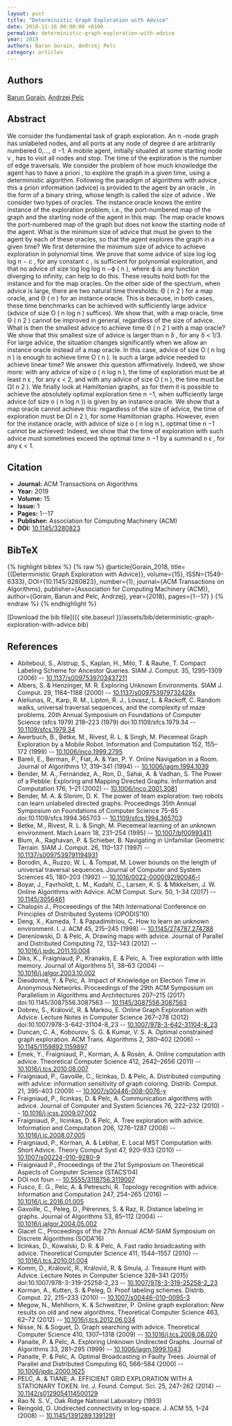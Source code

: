 ```yaml
---
layout: post
title: "Deterministic Graph Exploration with Advice"
date: 2018-11-16 00:00:00 +0100
permalink: deterministic-graph-exploration-with-advice
year: 2019
authors: Barun Gorain, Andrzej Pelc
category: articles
---
```

 
## Authors
[Barun Gorain](authors/barun-gorain), [Andrzej Pelc](authors/andrzej-pelc)
 
## Abstract
 We consider the fundamental task of graph exploration. An n -node graph has unlabeled nodes, and all ports at any node of degree d are arbitrarily numbered 0,…, d −1. A mobile agent, initially situated at some starting node v , has to visit all nodes and stop. The time of the exploration is the number of edge traversals. We consider the problem of how much knowledge the agent has to have a priori , to explore the graph in a given time, using a deterministic algorithm. Following the paradigm of algorithms with advice , this a priori information (advice) is provided to the agent by an oracle , in the form of a binary string, whose length is called the size of advice . We consider two types of oracles. The instance oracle knows the entire instance of the exploration problem, i.e., the port-numbered map of the graph and the starting node of the agent in this map. The map oracle knows the port-numbered map of the graph but does not know the starting node of the agent. What is the minimum size of advice that must be given to the agent by each of these oracles, so that the agent explores the graph in a given time?   We first determine the minimum size of advice to achieve exploration in polynomial time. We prove that some advice of size log log log n − c , for any constant c , is sufficient for polynomial exploration, and that no advice of size log log log n −ϕ ( n ), where ϕ is any function diverging to infinity, can help to do this. These results hold both for the instance and for the map oracles.   On the other side of the spectrum, when advice is large, there are two natural time thresholds: Θ ( n 2 ) for a map oracle, and Θ ( n ) for an instance oracle. This is because, in both cases, these time benchmarks can be achieved with sufficiently large advice (advice of size O ( n log n ) suffices). We show that, with a map oracle, time Θ ( n 2 ) cannot be improved in general, regardless of the size of advice. What is then the smallest advice to achieve time Θ ( n 2 ) with a map oracle? We show that this smallest size of advice is larger than n δ , for any δ &lt; 1/3.   For large advice, the situation changes significantly when we allow an instance oracle instead of a map oracle. In this case, advice of size O ( n log n ) is enough to achieve time O ( n ). Is such a large advice needed to achieve linear time? We answer this question affirmatively. Indeed, we show more: with any advice of size o ( n log n ), the time of exploration must be at least n ϵ , for any ϵ &lt; 2, and with any advice of size O ( n ), the time must be Ω( n 2 ).   We finally look at Hamiltonian graphs, as for them it is possible to achieve the absolutely optimal exploration time n −1, when sufficiently large advice (of size o ( n log n )) is given by an instance oracle. We show that a map oracle cannot achieve this: regardless of the size of advice, the time of exploration must be Ω( n 2 ), for some Hamiltonian graphs. However, even for the instance oracle, with advice of size o ( n log n ), optimal time n −1 cannot be achieved: Indeed, we show that the time of exploration with such advice must sometimes exceed the optimal time n −1 by a summand n ϵ , for any ϵ &lt; 1. 
 
## Citation
- **Journal:** ACM Transactions on Algorithms
- **Year:** 2019
- **Volume:** 15
- **Issue:** 1
- **Pages:** 1--17
- **Publisher:** Association for Computing Machinery (ACM)
- **DOI:** [10.1145/3280823](https://doi.org/10.1145/3280823)
 
## BibTeX
{% highlight bibtex %}
{% raw %}
@article{Gorain_2018,
  title={{Deterministic Graph Exploration with Advice}},
  volume={15},
  ISSN={1549-6333},
  DOI={10.1145/3280823},
  number={1},
  journal={ACM Transactions on Algorithms},
  publisher={Association for Computing Machinery (ACM)},
  author={Gorain, Barun and Pelc, Andrzej},
  year={2018},
  pages={1--17}
}
{% endraw %}
{% endhighlight %}
 
[Download the bib file]({{ site.baseurl }}/assets/bib/deterministic-graph-exploration-with-advice.bib)
 
## References
- Abiteboul, S., Alstrup, S., Kaplan, H., Milo, T. & Rauhe, T. Compact Labeling Scheme for Ancestor Queries. SIAM J. Comput. 35, 1295–1309 (2006) -- [10.1137/s0097539703437211](https://doi.org/10.1137/s0097539703437211)
- Albers, S. & Henzinger, M. R. Exploring Unknown Environments. SIAM J. Comput. 29, 1164–1188 (2000) -- [10.1137/s009753979732428x](https://doi.org/10.1137/s009753979732428x)
- Aleliunas, R., Karp, R. M., Lipton, R. J., Lovasz, L. & Rackoff, C. Random walks, universal traversal sequences, and the complexity of maze problems. 20th Annual Symposium on Foundations of Computer Science (sfcs 1979) 218–223 (1979) doi:10.1109/sfcs.1979.34 -- [10.1109/sfcs.1979.34](https://doi.org/10.1109/sfcs.1979.34)
- Awerbuch, B., Betke, M., Rivest, R. L. & Singh, M. Piecemeal Graph Exploration by a Mobile Robot. Information and Computation 152, 155–172 (1999) -- [10.1006/inco.1999.2795](https://doi.org/10.1006/inco.1999.2795)
- Bareli, E., Berman, P., Fiat, A. & Yan, P. Y. Online Navigation in a Room. Journal of Algorithms 17, 319–341 (1994) -- [10.1006/jagm.1994.1039](https://doi.org/10.1006/jagm.1994.1039)
- Bender, M. A., Fernández, A., Ron, D., Sahai, A. & Vadhan, S. The Power of a Pebble: Exploring and Mapping Directed Graphs. Information and Computation 176, 1–21 (2002) -- [10.1006/inco.2001.3081](https://doi.org/10.1006/inco.2001.3081)
- Bender, M. A. & Slonim, D. K. The power of team exploration: two robots can learn unlabeled directed graphs. Proceedings 35th Annual Symposium on Foundations of Computer Science 75–85 doi:10.1109/sfcs.1994.365703 -- [10.1109/sfcs.1994.365703](https://doi.org/10.1109/sfcs.1994.365703)
- Betke, M., Rivest, R. L. & Singh, M. Piecemeal learning of an unknown environment. Mach Learn 18, 231–254 (1995) -- [10.1007/bf00993411](https://doi.org/10.1007/bf00993411)
- Blum, A., Raghavan, P. & Schieber, B. Navigating in Unfamiliar Geometric Terrain. SIAM J. Comput. 26, 110–137 (1997) -- [10.1137/s0097539791194931](https://doi.org/10.1137/s0097539791194931)
- Borodin, A., Ruzzo, W. L. & Tompat, M. Lower bounds on the length of universal traversal sequences. Journal of Computer and System Sciences 45, 180–203 (1992) -- [10.1016/0022-0000(92)90046-l](https://doi.org/10.1016/0022-0000(92)90046-l)
- Boyar, J., Favrholdt, L. M., Kudahl, C., Larsen, K. S. & Mikkelsen, J. W. Online Algorithms with Advice. ACM Comput. Surv. 50, 1–34 (2017) -- [10.1145/3056461](https://doi.org/10.1145/3056461)
- Chalopin J., Proceeedings of the 14th International Conference on Principles of Distributed Systems (OPODIS’10)
- Deng, X., Kameda, T. & Papadimitriou, C. How to learn an unknown environment. I. J. ACM 45, 215–245 (1998) -- [10.1145/274787.274788](https://doi.org/10.1145/274787.274788)
- Dereniowski, D. & Pelc, A. Drawing maps with advice. Journal of Parallel and Distributed Computing 72, 132–143 (2012) -- [10.1016/j.jpdc.2011.10.004](https://doi.org/10.1016/j.jpdc.2011.10.004)
- Diks, K., Fraigniaud, P., Kranakis, E. & Pelc, A. Tree exploration with little memory. Journal of Algorithms 51, 38–63 (2004) -- [10.1016/j.jalgor.2003.10.002](https://doi.org/10.1016/j.jalgor.2003.10.002)
- Dieudonné, Y. & Pelc, A. Impact of Knowledge on Election Time in Anonymous Networks. Proceedings of the 29th ACM Symposium on Parallelism in Algorithms and Architectures 207–215 (2017) doi:10.1145/3087556.3087563 -- [10.1145/3087556.3087563](https://doi.org/10.1145/3087556.3087563)
- Dobrev, S., Královič, R. & Markou, E. Online Graph Exploration with Advice. Lecture Notes in Computer Science 267–278 (2012) doi:10.1007/978-3-642-31104-8_23 -- [10.1007/978-3-642-31104-8_23](https://doi.org/10.1007/978-3-642-31104-8_23)
- Duncan, C. A., Kobourov, S. G. & Kumar, V. S. A. Optimal constrained graph exploration. ACM Trans. Algorithms 2, 380–402 (2006) -- [10.1145/1159892.1159897](https://doi.org/10.1145/1159892.1159897)
- Emek, Y., Fraigniaud, P., Korman, A. & Rosén, A. Online computation with advice. Theoretical Computer Science 412, 2642–2656 (2011) -- [10.1016/j.tcs.2010.08.007](https://doi.org/10.1016/j.tcs.2010.08.007)
- Fraigniaud, P., Gavoille, C., Ilcinkas, D. & Pelc, A. Distributed computing with advice: information sensitivity of graph coloring. Distrib. Comput. 21, 395–403 (2009) -- [10.1007/s00446-008-0076-y](https://doi.org/10.1007/s00446-008-0076-y)
- Fraigniaud, P., Ilcinkas, D. & Pelc, A. Communication algorithms with advice. Journal of Computer and System Sciences 76, 222–232 (2010) -- [10.1016/j.jcss.2009.07.002](https://doi.org/10.1016/j.jcss.2009.07.002)
- Fraigniaud, P., Ilcinkas, D. & Pelc, A. Tree exploration with advice. Information and Computation 206, 1276–1287 (2008) -- [10.1016/j.ic.2008.07.005](https://doi.org/10.1016/j.ic.2008.07.005)
- Fraigniaud, P., Korman, A. & Lebhar, E. Local MST Computation with Short Advice. Theory Comput Syst 47, 920–933 (2010) -- [10.1007/s00224-010-9280-9](https://doi.org/10.1007/s00224-010-9280-9)
- Fraigniaud P., Proceedings of the 21st Symposium on Theoretical Aspects of Computer Science (STACS’04)
- DOI not foun -- [10.5555/3118756.3119007](https://doi.org/10.5555/3118756.3119007)
- Fusco, E. G., Pelc, A. & Petreschi, R. Topology recognition with advice. Information and Computation 247, 254–265 (2016) -- [10.1016/j.ic.2016.01.005](https://doi.org/10.1016/j.ic.2016.01.005)
- Gavoille, C., Peleg, D., Pérennes, S. & Raz, R. Distance labeling in graphs. Journal of Algorithms 53, 85–112 (2004) -- [10.1016/j.jalgor.2004.05.002](https://doi.org/10.1016/j.jalgor.2004.05.002)
- Glacet C., Proceedings of the 27th Annual ACM-SIAM Symposium on Discrete Algorithms (SODA’16)
- Ilcinkas, D., Kowalski, D. R. & Pelc, A. Fast radio broadcasting with advice. Theoretical Computer Science 411, 1544–1557 (2010) -- [10.1016/j.tcs.2010.01.004](https://doi.org/10.1016/j.tcs.2010.01.004)
- Komm, D., Královič, R., Královič, R. & Smula, J. Treasure Hunt with Advice. Lecture Notes in Computer Science 328–341 (2015) doi:10.1007/978-3-319-25258-2_23 -- [10.1007/978-3-319-25258-2_23](https://doi.org/10.1007/978-3-319-25258-2_23)
- Korman, A., Kutten, S. & Peleg, D. Proof labeling schemes. Distrib. Comput. 22, 215–233 (2010) -- [10.1007/s00446-010-0095-3](https://doi.org/10.1007/s00446-010-0095-3)
- Megow, N., Mehlhorn, K. & Schweitzer, P. Online graph exploration: New results on old and new algorithms. Theoretical Computer Science 463, 62–72 (2012) -- [10.1016/j.tcs.2012.06.034](https://doi.org/10.1016/j.tcs.2012.06.034)
- Nisse, N. & Soguet, D. Graph searching with advice. Theoretical Computer Science 410, 1307–1318 (2009) -- [10.1016/j.tcs.2008.08.020](https://doi.org/10.1016/j.tcs.2008.08.020)
- Panaite, P. & Pelc, A. Exploring Unknown Undirected Graphs. Journal of Algorithms 33, 281–295 (1999) -- [10.1006/jagm.1999.1043](https://doi.org/10.1006/jagm.1999.1043)
- Panaite, P. & Pelc, A. Optimal Broadcasting in Faulty Trees. Journal of Parallel and Distributed Computing 60, 566–584 (2000) -- [10.1006/jpdc.2000.1625](https://doi.org/10.1006/jpdc.2000.1625)
- PELC, A. & TIANE, A. EFFICIENT GRID EXPLORATION WITH A STATIONARY TOKEN. Int. J. Found. Comput. Sci. 25, 247–262 (2014) -- [10.1142/s0129054114500129](https://doi.org/10.1142/s0129054114500129)
- Rao N. S. V., Oak Ridge National Laboratory (1993)
- Reingold, O. Undirected connectivity in log-space. J. ACM 55, 1–24 (2008) -- [10.1145/1391289.1391291](https://doi.org/10.1145/1391289.1391291)

